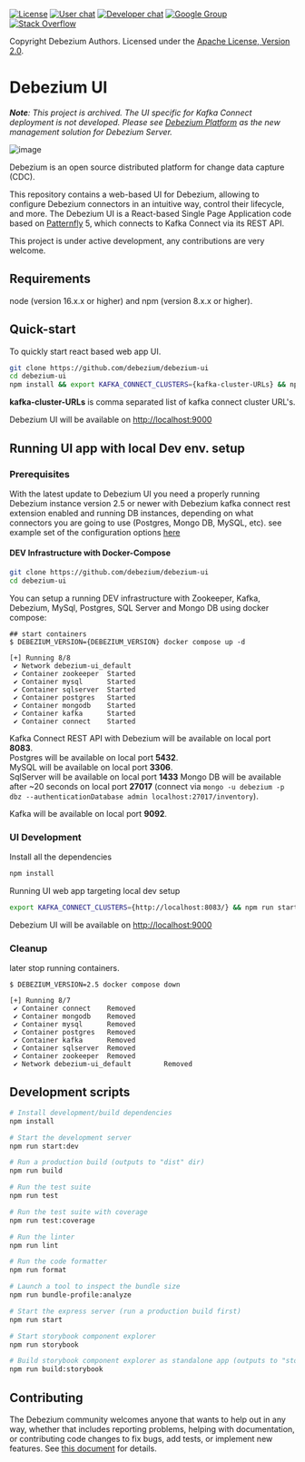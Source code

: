 [![License](http://img.shields.io/:license-apache%202.0-brightgreen.svg)](http://www.apache.org/licenses/LICENSE-2.0.html)
[![User chat](https://img.shields.io/badge/chat-users-brightgreen.svg)](https://debezium.zulipchat.com/#narrow/stream/302529-users)
[![Developer chat](https://img.shields.io/badge/chat-devs-brightgreen.svg)](https://debezium.zulipchat.com/#narrow/stream/302533-dev)
[![Google Group](https://img.shields.io/:mailing%20list-debezium-brightgreen.svg)](https://groups.google.com/forum/#!forum/debezium)
[![Stack Overflow](http://img.shields.io/:stack%20overflow-debezium-brightgreen.svg)](http://stackoverflow.com/questions/tagged/debezium)

Copyright Debezium Authors.
Licensed under the [Apache License, Version 2.0](http://www.apache.org/licenses/LICENSE-2.0).

# Debezium UI

_**Note**: This project is archived.
The UI specific for Kafka Connect deployment is not developed.
Please see [Debezium Platform](http://github.com/debezium/debezium-platform/) as the new management solution for Debezium Server._

![image](https://github.com/debezium/debezium-ui/assets/8264372/fe5be39f-33dd-45de-a7c6-fcb8b91207b3)


Debezium is an open source distributed platform for change data capture (CDC).

This repository contains a web-based UI for Debezium, allowing to configure Debezium connectors in an intuitive way, control their lifecycle, and more.
The Debezium UI is a React-based Single Page Application code based on [Patternfly](https://www.patternfly.org/) 5, which connects to Kafka Connect via its REST API.

This project is under active development, any contributions are very welcome.

## Requirements
node (version 16.x.x or higher) and npm (version 8.x.x or higher).

## Quick-start

To quickly start react based web app UI. 

```bash
git clone https://github.com/debezium/debezium-ui
cd debezium-ui
npm install && export KAFKA_CONNECT_CLUSTERS={kafka-cluster-URLs} && npm run start:dev
```

**kafka-cluster-URLs** is comma separated list of kafka connect cluster URL's.

Debezium UI will be available on [http://localhost:9000](http://localhost:9000)  

## Running UI app with local Dev env. setup

### Prerequisites

With the latest update to Debezium UI you need a properly running Debezium instance version 2.5 or newer with Debezium kafka connect rest extension enabled and running DB instances, depending on what connectors you are going to use (Postgres, Mongo DB, MySQL, etc). see example set of the configuration options [here](https://github.com/debezium/debezium-ui/blob/main/docker-compose.yaml#L67-L78)

#### DEV Infrastructure with Docker-Compose

```bash
git clone https://github.com/debezium/debezium-ui
cd debezium-ui
```

You can setup a running DEV infrastructure with Zookeeper, Kafka, Debezium, MySql, Postgres, SQL Server and
Mongo DB using docker compose:

```
## start containers
$ DEBEZIUM_VERSION={DEBEZIUM_VERSION} docker compose up -d

[+] Running 8/8
 ✔ Network debezium-ui_default
 ✔ Container zookeeper  Started
 ✔ Container mysql      Started
 ✔ Container sqlserver  Started
 ✔ Container postgres   Started
 ✔ Container mongodb    Started
 ✔ Container kafka      Started
 ✔ Container connect    Started

```
    
Kafka Connect REST API with Debezium will be available on local port **8083**.   
Postgres will be available on local port **5432**.  
MySQL will be available on local port **3306**.  
SqlServer will be available on local port **1433**
Mongo DB will be available after ~20 seconds on local port **27017** (connect via `mongo -u debezium -p dbz --authenticationDatabase admin localhost:27017/inventory`).

Kafka will be available on local port **9092**.  

### UI Development

Install all the dependencies
```bash
npm install
```

Running UI web app targeting local dev setup 
```bash
export KAFKA_CONNECT_CLUSTERS={http://localhost:8083/} && npm run start:dev
```

Debezium UI will be available on [http://localhost:9000](http://localhost:9000)  

### Cleanup

later stop running containers.

```
$ DEBEZIUM_VERSION=2.5 docker compose down

[+] Running 8/7
 ✔ Container connect    Removed
 ✔ Container mongodb    Removed
 ✔ Container mysql      Removed
 ✔ Container postgres   Removed
 ✔ Container kafka      Removed
 ✔ Container sqlserver  Removed
 ✔ Container zookeeper  Removed
 ✔ Network debezium-ui_default        Removed

```

## Development scripts
```sh
# Install development/build dependencies
npm install

# Start the development server
npm run start:dev

# Run a production build (outputs to "dist" dir)
npm run build

# Run the test suite
npm run test

# Run the test suite with coverage
npm run test:coverage

# Run the linter
npm run lint

# Run the code formatter
npm run format

# Launch a tool to inspect the bundle size
npm run bundle-profile:analyze

# Start the express server (run a production build first)
npm run start

# Start storybook component explorer
npm run storybook

# Build storybook component explorer as standalone app (outputs to "storybook-static" dir)
npm run build:storybook
```

## Contributing

The Debezium community welcomes anyone that wants to help out in any way, whether that includes
reporting problems, helping with documentation, or contributing code changes to fix bugs, add tests,
or implement new features.
See [this document](https://github.com/debezium/debezium/blob/main/CONTRIBUTE.md) for details.
